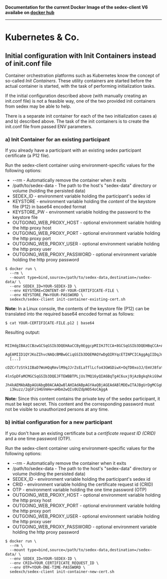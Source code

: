 **Documentation for the current Docker Image of the sedex-client V6 availabe on [docker hub](https://hub.docker.com/r/sedexch/sedex-client)**

***

# Kubernetes & Co.

## Initial configuration with Init Containers instead of init.conf file

Container orchestration platforms such as Kubernetes know the concept of so-called *Init Containers*. These utility containers are started before the actual container is started, with the task of performing initialization tasks.

If the initial configuration described above (with manually creating an init.conf file) is not a feasible way, one of the two provided init containers from sedex may be able to help.

There is a separate init container for each of the two initialization cases a) and b) described above. The task of the init containers is to create the init.conf file from passed ENV parameters.

### a) Init Container for an existing participant

If you already have a participant with an existing sedex participant certificate (a P12 file).

Run the sedex-client container using environment-specific values for the following options:
- --rm - Automatically remove the container when it exits
- /path/to/sedex-data - The path to the host's "sedex-data" directory or volume (holding the persisted data)
- SEDEX_ID - environment variable holding the participant's sedex id
- KEYSTORE - environment variable holding the *content* of the keystore file (P12) in base64 encoded format
- KEYSTORE_PW - environment variable holding the password to the keystore file
- OUTGOING_WEB_PROXY_HOST - optional environment variable holding the http proxy host
- OUTGOING_WEB_PROXY_PORT - optional environment variable holding the http proxy port
- OUTGOING_WEB_PROXY_USER - optional environment variable holding the http proxy user
- OUTGOING_WEB_PROXY_PASSWORD - optional environment variable holding the http proxy password
<!-- Start a new section to get Markdown to consider the following as code and not part of the list... -->


    $ docker run \
      --rm \
      --mount type=bind,source=/path/to/sedex-data,destination=/sedex-data/ \
      --env SEDEX_ID=YOUR-SEDEX-ID \
      --env KEYSTORE=CONTENT-OF-YOUR-CERTIFICATE-FILE \
      --env KEYSTORE_PW=YOUR-PASSWORD \
      sedexch/sedex-client init-container-existing-cert.sh

**Note:** In a Linux console, the contents of the keystore file (P12) can be translated into the required base64 encoded format as follows:

    $ cat YOUR-CERTIFICATE-FILE.p12 | base64

Resulting output:

      MIIHdgIBAzCCBzwGCSqGSIb3DQEHAaCCBy0EggcpMIIHJTCCA+8GCSqGSIb3DQEHBqCCA+AwggPc
      AgEAMIID1QYJKoZIhvcNAQcBMBwGCiqGSIb3DQEMAQYwDgQIRYqcETINPCICAggAgIIDqJno8zFy
      [...]
      cDZCr7zStk1IBaD7WoHQqRmvlM9qJJrZsELaTflLcfo43GWGDiwX+OqTD0xo3J/EmVJ8fat/yKsM
      4lnSpDFaMCMGCSqGSIb3DQEJFTEWBBTPLjUs7MQ16yQIA6BqTg4C6uxj9jAzBgkqhkiG9w0BCRQx
      Jh4kAEMAbABpAGUAbgB0ACAAQwBlAHIAdABpAGYAaQBjAGEAdABlMDEwITAJBgUrDgMCGgUABBSF
      i3kuzz/2qGFiSHGVmHe+aHbm2wQIs0UZdpNO54oCAggA

**Note:** Since this content contains the private key of the sedex participant, it must be kept secret. This content and the corresponding password must not be visible to unauthorized persons at any time.


### b) initial configuration for a new participant

If you don't have an existing certificate but a *certificate request ID (CRID)* and a one time password (OTP).

Run the sedex-client container using environment-specific values for the following options:
- --rm - Automatically remove the container when it exits
- /path/to/sedex-data - The path to the host's "sedex-data" directory or volume (holding the persisted data)
- SEDEX_ID - environment variable holding the participant's sedex id
- CRID - environment variable holding the certificate request id (CRID)
- OTP - environment variable holding the one time password (OTP)
- OUTGOING_WEB_PROXY_HOST - optional environment variable holding the http proxy host
- OUTGOING_WEB_PROXY_PORT - optional environment variable holding the http proxy port
- OUTGOING_WEB_PROXY_USER - optional environment variable holding the http proxy user
- OUTGOING_WEB_PROXY_PASSWORD - optional environment variable holding the http proxy password
<!-- Start a new section to get Markdown to consider the following as code and not part of the list... -->


    $ docker run \
      --rm \
      --mount type=bind,source=/path/to/sedex-data,destination=/sedex-data/ \
      --env SEDEX_ID=YOUR-SEDEX-ID \
      --env CRID=YOUR_CERTIFICATE_REQUEST_ID \
      --env OTP=YOUR-ONE-TIME-PASSWORD \
      sedexch/sedex-client init-container-new-cert.sh
